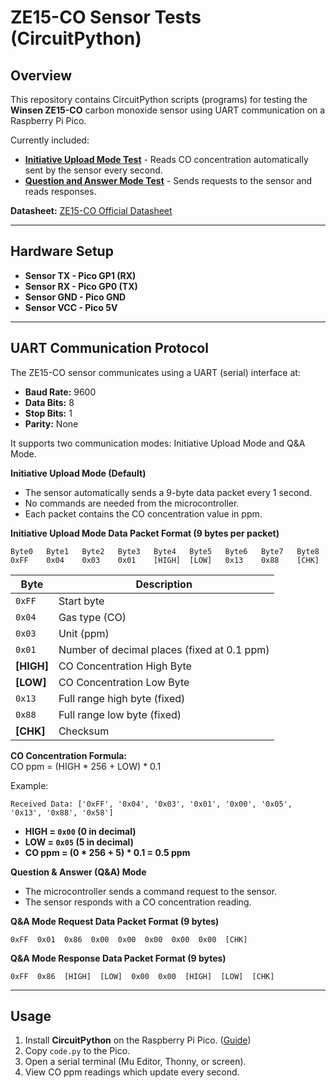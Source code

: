 # ZE15-CO Sensor Tests (CircuitPython)

## Overview

This repository contains CircuitPython scripts (programs) for testing the **Winsen ZE15-CO** carbon monoxide sensor using UART communication on a Raspberry Pi Pico.

Currently included:
- [**Initiative Upload Mode Test**](<Initiative-Upload-Mode/code.py>) - Reads CO concentration automatically sent by the sensor every second.
- [**Question and Answer Mode Test**](<QA-Mode/code.py>) - Sends requests to the sensor and reads responses.

**Datasheet:** [ZE15-CO Official Datasheet](http://winsen-sensor.com/d/files/ZE15-CO.pdf)

---

## Hardware Setup

- **Sensor TX - Pico GP1 (RX)**
- **Sensor RX - Pico GP0 (TX)**
- **Sensor GND - Pico GND**
- **Sensor VCC - Pico 5V**

---

## UART Communication Protocol

The ZE15-CO sensor communicates using a UART (serial) interface at:

- **Baud Rate:** 9600
- **Data Bits:** 8
- **Stop Bits:** 1
- **Parity:** None

It supports two communication modes: Initiative Upload Mode and Q&A Mode.

**Initiative Upload Mode (Default)**
- The sensor automatically sends a 9-byte data packet every 1 second.
- No commands are needed from the microcontroller.
- Each packet contains the CO concentration value in ppm.

**Initiative Upload Mode Data Packet Format (9 bytes per packet)**  
```
Byte0   Byte1   Byte2   Byte3   Byte4   Byte5   Byte6   Byte7   Byte8
0xFF    0x04    0x03    0x01    [HIGH]  [LOW]   0x13    0x88    [CHK]
```
| Byte | Description |
|-------|------------|
| `0xFF` | Start byte |
| `0x04` | Gas type (CO) |
| `0x03` | Unit (ppm) |
| `0x01` | Number of decimal places (fixed at 0.1 ppm) |
| **[HIGH]** | CO Concentration High Byte |
| **[LOW]** | CO Concentration Low Byte |
| `0x13` | Full range high byte (fixed) |
| `0x88` | Full range low byte (fixed) |
| **[CHK]** | Checksum |

**CO Concentration Formula:**  
CO ppm = (HIGH * 256 + LOW) * 0.1

Example:  
```
Received Data: ['0xFF', '0x04', '0x03', '0x01', '0x00', '0x05', '0x13', '0x88', '0x58']
```
- **HIGH = `0x00` (0 in decimal)**
- **LOW = `0x05` (5 in decimal)**  
- **CO ppm = (0 * 256 + 5) * 0.1 = 0.5 ppm**


**Question & Answer (Q&A) Mode**
- The microcontroller sends a command request to the sensor.
- The sensor responds with a CO concentration reading.

**Q&A Mode Request Data Packet Format (9 bytes)**  
```
0xFF  0x01  0x86  0x00  0x00  0x00  0x00  0x00  [CHK]
```

**Q&A Mode Response Data Packet Format (9 bytes)**  
```
0xFF  0x86  [HIGH]  [LOW]  0x00  0x00  [HIGH]  [LOW]  [CHK]
```

---

## Usage

1. Install **CircuitPython** on the Raspberry Pi Pico. ([Guide](https://circuitpython.org/board/raspberry_pi_pico/))
2. Copy `code.py` to the Pico.
3. Open a serial terminal (Mu Editor, Thonny, or screen).
4. View CO ppm readings which update every second.

